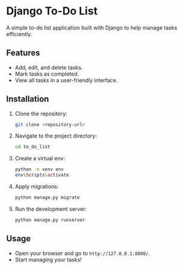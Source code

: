 # Django To-Do List

A simple to-do list application built with Django to help manage tasks efficiently.

## Features
- Add, edit, and delete tasks.
- Mark tasks as completed.
- View all tasks in a user-friendly interface.


## Installation
1. Clone the repository:
    ```bash
    git clone <repository-url>
    ```
2. Navigate to the project directory:
    ```bash
    cd to_do_list
    ``` 
3. Create a virtual env:
    ```bash
    python -m venv env
    env\Scripts\activate
    ```
    
4. Apply migrations:
    ```bash
    python manage.py migrate
    ```
5. Run the development server:
    ```bash
    python manage.py runserver
    ```

## Usage
- Open your browser and go to `http://127.0.0.1:8000/`.
- Start managing your tasks!

